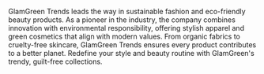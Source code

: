 GlamGreen Trends leads the way in sustainable fashion and eco-friendly beauty products. As a pioneer in the industry, the company combines innovation with environmental responsibility, offering stylish apparel and green cosmetics that align with modern values. From organic fabrics to cruelty-free skincare, GlamGreen Trends ensures every product contributes to a better planet. Redefine your style and beauty routine with GlamGreen's trendy, guilt-free collections.

